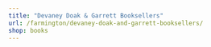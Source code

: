 ```yaml
---
title: "Devaney Doak & Garrett Booksellers"
url: /farmington/devaney-doak-and-garrett-booksellers/
shop: books
---
```

